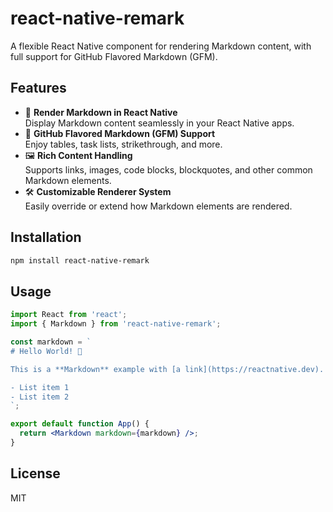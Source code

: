 # react-native-remark

A flexible React Native component for rendering Markdown content, with full support for GitHub Flavored Markdown (GFM).

## Features

- 📄 **Render Markdown in React Native**  
  Display Markdown content seamlessly in your React Native apps.
- 🚀 **GitHub Flavored Markdown (GFM) Support**  
  Enjoy tables, task lists, strikethrough, and more.
- 🖼️ **Rich Content Handling**  
  Supports links, images, code blocks, blockquotes, and other common Markdown elements.
- 🛠️ **Customizable Renderer System**  
  Easily override or extend how Markdown elements are rendered.

## Installation

```sh
npm install react-native-remark
```

## Usage

```jsx
import React from 'react';
import { Markdown } from 'react-native-remark';

const markdown = `
# Hello World! 👋

This is a **Markdown** example with [a link](https://reactnative.dev).

- List item 1
- List item 2
`;

export default function App() {
  return <Markdown markdown={markdown} />;
}
```

## License

MIT
